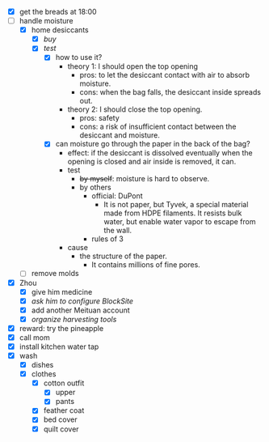 - [x] get the breads at 18:00
- [ ] handle moisture
    - [x] home desiccants
        - [x] *buy*
        - [x] *test*
            - [x] how to use it?
                - theory 1: I should open the top opening
                    - pros: to let the desiccant contact with air to absorb moisture.
                    - cons: when the bag falls, the desiccant inside spreads out.
                - theory 2: I should close the top opening.
                    - pros: safety
                    - cons: a risk of insufficient contact between the desiccant and moisture.
            - [x] can moisture go through the paper in the back of the bag?
                - effect: if the desiccant is dissolved eventually when the opening is closed and air inside is removed, it can.
                - test
                    - ~~by myself~~: moisture is hard to observe.
                    - by others
                        - official: DuPont
                            - It is not paper, but Tyvek, a special material made from HDPE filaments. It resists bulk water, but enable water vapor to escape from the wall.
                        - rules of 3
                - cause
                    - the structure of the paper. 
                        - It contains millions of fine pores.
    - [ ] remove molds
- [x] Zhou
    - [x] give him medicine
    - [x] *ask him to configure BlockSite*
    - [x] add another Meituan account
    - [x] *organize harvesting tools*
- [x] reward: try the pineapple
- [x] call mom
- [x] install kitchen water tap
- [x] wash
    - [x] dishes
    - [x] clothes
        - [x] cotton outfit
            - [x] upper
            - [x] pants
        - [x] feather coat
        - [x] bed cover
        - [x] quilt cover